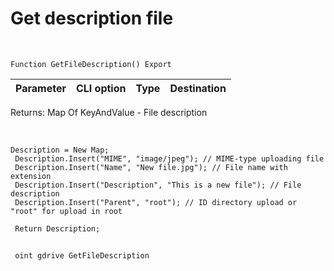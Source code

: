 ﻿---
sidebar_position: 10
---

# Get description file 



<br/>


`Function GetFileDescription() Export`

 | Parameter | CLI option | Type | Destination |
 |-|-|-|-|

 
 Returns: Map Of KeyAndValue - File description

<br/>




```bsl title="Code example"
Description = New Map;
 Description.Insert("MIME", "image/jpeg"); // MIME-type uploading file
 Description.Insert("Name", "New file.jpg"); // File name with extension
 Description.Insert("Description", "This is a new file"); // File description
 Description.Insert("Parent", "root"); // ID directory upload or "root" for upload in root
 
 Return Description;
```
	


```sh title="CLI command example"
 
 oint gdrive GetFileDescription

```


